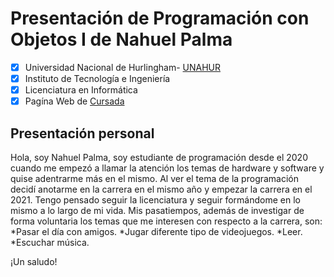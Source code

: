 # Presentación de Programación con Objetos I de Nahuel Palma
- [x] Universidad Nacional de Hurlingham- [UNAHUR](https://unahur.edu.ar)
- [x] Instituto de Tecnología e Ingeniería 
- [x] Licenciatura en Informática
- [x] Pagína Web de [Cursada](https://obj1-unahur.github.io/)

## Presentación personal 
Hola, soy Nahuel Palma, soy estudiante de programación desde el 2020 cuando me empezó a llamar la atención los temas de hardware y software y quise adentrarme más en el mismo. Al ver el tema de la programación decidí anotarme en la carrera en el mismo año y empezar la carrera en el 2021. Tengo pensado seguir la licenciatura y seguir formándome en lo mismo a lo largo de mi vida.
Mis pasatiempos, además de investigar de forma voluntaria los temas que me interesen con respecto a la carrera, son:
*Pasar el día con amigos.
*Jugar diferente tipo de videojuegos.
*Leer.
*Escuchar música.

¡Un saludo!
